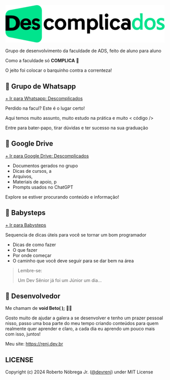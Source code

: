 ![Logo Descomplicados](./src/img/LogoDescomplicados.png)

Grupo de desenvolvimento da faculdade de ADS, feito de aluno para aluno

Como a faculdade só **COMPLICA** 🤡

O jeito foi colocar o barquinho contra a correnteza!

## 🔹 Grupo de Whatsapp

[+ Ir para Whatsapp: Descomplicados](./grupo.html)

Perdido na facul? Este é o lugar certo!

Aqui temos muito assunto, muito estudo na prática e muito < código />

Entre para bater-papo, tirar dúvidas e ter sucesso na sua graduação


## 🔹 Google Drive

[+ Ir para Google Drive: Descomplicados](./drive.html)

- Documentos gerados no grupo
- Dicas de cursos, a
- Arquivos, 
- Materiais de apoio, p
- Prompts usados no ChatGPT

Explore se estiver procurando conteúdo e informação!

## 🔹 Babysteps

[+ Ir para Babysteps](./babysteps.html)

Sequencia de dicas úteis para você se tornar um bom programador
- Dicas de como fazer 
- O que fazer
- Por onde começar
- O caminho que você deve seguir para se dar bem na área

> Lembre-se:
> 
> Um Dev Sênior já foi um Júnior um dia...

## 🔹 Desenvolvedor

Me chamam de **void Beto( );** 👨‍💻

Gosto muito de ajudar a galera a se desenvolver e tenho um prazer pessoal nisso, passo uma boa parte do meu tempo criando conteúdos para quem realmente quer aprender e claro, a cada dia eu aprendo um pouco mais com isso, juntos!

Meu site: https://renj.dev.br

## LICENSE

Copyright (c) 2024 Roberto Nóbrega Jr. ([@devrenj](https://www.github.com/devrenj)) under MIT License